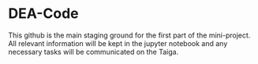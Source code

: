 # DEA-Code

This github is the main staging ground for the first part of the mini-project. All relevant information will be kept in the jupyter notebook and any necessary tasks will be communicated on the Taiga.